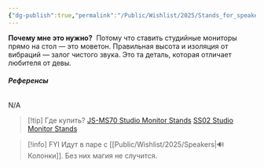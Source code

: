 ```yaml
---
{"dg-publish":true,"permalink":"/Public/Wishlist/2025/Stands_for_speakers/","title":"🔺 Подставки для колонок","tags":["хобби","гаджеты","дом"]}
---
```



**Почему мне это нужно?** 
Потому что ставить студийные мониторы прямо на стол — это моветон. Правильная высота и изоляция от вибраций — залог чистого звука. Это та деталь, которая отличает любителя от девы.

###### **Референсы** 
N/A

> [!tip] Где купить?
> [JS-MS70 Studio Monitor Stands](https://www.ultimatesupport.com/products/js-ms70-studio-monitor-stands-pair-1)
> [SS02 Studio Monitor Stands](https://www.edifier.ru/shop/accessories/stoyki-ss02-pod-akusticheskie-sistemy-s1000db-s1000mkii-s2000pro/)

> [!info] FYI
> Идут в паре с [[Public/Wishlist/2025/Speakers\|🔊 Колонки]]. Без них магия не случится.